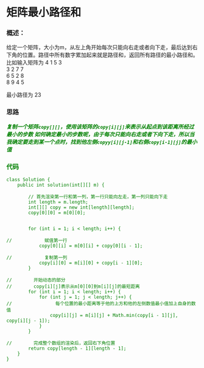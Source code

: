# 矩阵最小路径和
### 概述：
给定一个矩阵，大小为m，从左上角开始每次只能向右走或者向下走，最后达到右下角的位置。路径中所有数字累加起来就是路径和，返回所有路径的最小路径和。
比如输入矩阵为
4 1 5 3<br>3 2 7 7<br>6 5 2 8<br>8 9 4 5

最小路径为
23

### 思路
***<font color=green>复制一个矩阵`copy[][]`，使用该矩阵的`copy[i][j]`来表示从起点到该距离所经过最小的步数</font>***
***<font color=green>如何确定最小的步数呢，由于每次只能向右走或者下向下走，所以当我确定要走到某一个点时，找到他左侧`copyy[i][j-1]`和右侧`copy[i-1][j]`的最小值<font color=green>***

### 代码
```
class Solution {
    public int solution(int[][] m) {

        // 首先渲染第一行和第一列，第一行只能向左走，第一列只能向下走
        int length = m.length;
        int[][] copy = new int[length][length];
        copy[0][0] = m[0][0];


        for (int i = 1; i < length; i++) {

//            赋值第一行
            copy[0][i] = m[0][i] + copy[0][i - 1];

//            复制第一列
            copy[i][0] = m[i][0] + copy[i - 1][0];
        }

//        开始动态的部分
//        copy[i][j]表示从m[0][0]到m[i][j]的最短距离
        for (int i = 1; i < length; i++) {
            for (int j = 1; j < length; j++) {
//                每个位置的最小距离等于他的上方和他的左侧数值最小值加上自身的数值
                copy[i][j] = m[i][j] + Math.min(copy[i - 1][j], copy[i][j - 1]);
            }
        }

//        完成整个数组的渲染后，返回右下角位置
        return copy[length - 1][length - 1];
    }
}
```